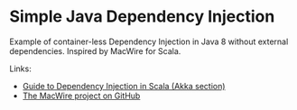 Simple Java Dependency Injection
================================

Example of container-less Dependency Injection in Java 8 without external dependencies.
Inspired by MacWire for Scala.

Links:

* [Guide to Dependency Injection in Scala (Akka section)](http://di-in-scala.github.io/#akka)
* [The MacWire project on GitHub](https://www.github.com/adamw/macwire)
